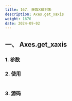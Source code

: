 ```yaml
---
title: 167. 获取X轴对象
description: Axes.get_xaxis
weight: 1670
date: 2024-09-02
---
```

<style>
th, td {
  border: 1px solid rgb(190, 190, 190);
}
</style>


## 一、 Axes.get_xaxis


### 1. 参数




### 2. 使用



```python


```


### 3. 源码
```python

```




